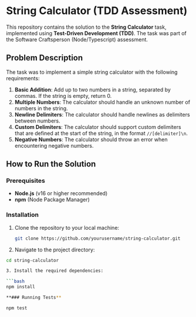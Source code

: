 # String Calculator (TDD Assessment)

This repository contains the solution to the **String Calculator** task, implemented using **Test-Driven Development (TDD)**. The task was part of the Software Craftsperson (Node/Typescript) assessment.

## Problem Description

The task was to implement a simple string calculator with the following requirements:

1. **Basic Addition**: Add up to two numbers in a string, separated by commas. If the string is empty, return 0.
2. **Multiple Numbers**: The calculator should handle an unknown number of numbers in the string.
3. **Newline Delimiters**: The calculator should handle newlines as delimiters between numbers.
4. **Custom Delimiters**: The calculator should support custom delimiters that are defined at the start of the string, in the format `//[delimiter]\n`.
5. **Negative Numbers**: The calculator should throw an error when encountering negative numbers.

## How to Run the Solution

### Prerequisites

- **Node.js** (v16 or higher recommended)
- **npm** (Node Package Manager)

### Installation

1. Clone the repository to your local machine:

   ```bash
   git clone https://github.com/yourusername/string-calculator.git

2. Navigate to the project directory:

  ```bash
  cd string-calculator

3. Install the required dependencies:

  ```bash
  npm install

**### Running Tests**

npm test


